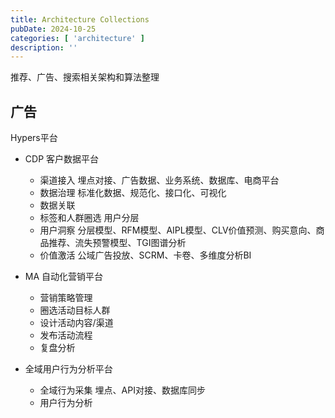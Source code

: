 ```yaml
---
title: Architecture Collections
pubDate: 2024-10-25
categories: [ 'architecture' ]
description: ''
---
```


推荐、广告、搜索相关架构和算法整理

## 广告

Hypers平台

* CDP 客户数据平台
    * 渠道接入 埋点对接、广告数据、业务系统、数据库、电商平台
    * 数据治理 标准化数据、规范化、接口化、可视化
    * 数据关联
    * 标签和人群圈选 用户分层
    * 用户洞察 分层模型、RFM模型、AIPL模型、CLV价值预测、购买意向、商品推荐、流失预警模型、TGI图谱分析
    * 价值激活 公域广告投放、SCRM、卡卷、多维度分析BI

* MA 自动化营销平台
    * 营销策略管理
    * 圈选活动目标人群
    * 设计活动内容/渠道
    * 发布活动流程
    * 复盘分析

* 全域用户行为分析平台
    * 全域行为采集 埋点、API对接、数据库同步
    * 用户行为分析
